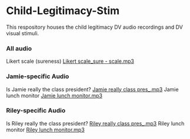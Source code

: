 # Child-Legitimacy-Stim
This respository houses the child legitimacy DV audio recordings and DV visual stimuli. 

### All audio
Likert scale (sureness) 
[Likert scale_sure - scale.mp3](https://github.com/user-attachments/files/23125294/Likert.scale_sure.-.scale.mp3)

### Jamie-specific Audio 
Is Jamie really the class president? 
[Jamie really class pres_.mp3](https://github.com/user-attachments/files/23125236/Jamie.really.class.pres_.mp3)
Jamie lunch monitor 
[Jamie lunch monitor.mp3](https://github.com/user-attachments/files/23125309/Jamie.lunch.monitor.mp3)

### Riley-specific Audio 
Is Riley really the class president? 
[Riley really class pres_.mp3](https://github.com/user-attachments/files/23124831/Riley.really.class.pres_.mp3)
Riley lunch monitor
[Riley lunch monitor.mp3](https://github.com/user-attachments/files/23125321/Riley.lunch.monitor.mp3)
